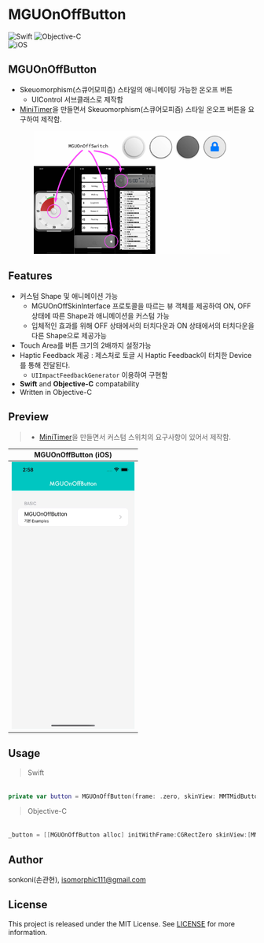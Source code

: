 # MGUOnOffButton 

![Swift](https://img.shields.io/badge/Swift-F05138?style=flat-square&logo=Swift&logoColor=white)
![Objective-C](https://img.shields.io/badge/Objective--C-3A95E3?style=flat-square&logo=apple&logoColor=white)<br/>
![iOS](https://img.shields.io/badge/IOS-000000?style=flat-square&logo=ios&logoColor=white)

## **MGUOnOffButton**
- Skeuomorphism(스큐어모피즘) 스타일의 애니메이팅 가능한 온오프 버튼
    - UIControl 서브클래스로 제작함
- [MiniTimer](https://apps.apple.com/app/id1618148240)을 만들면서 Skeuomorphism(스큐어모피즘) 스타일 온오프 버튼을 요구하여 제작함.
<p align="center"><img src="./screenshot/230517a2.jpg" width="400"></p>


## Features
*  커스텀 Shape 및 애니메이션 가능
    * MGUOnOffSkinInterface 프로토콜을 따르는 뷰 객체를 제공하여 ON, OFF 상태에 따른 Shape과 애니메이션을 커스텀 가능
    * 입체적인 효과를 위해 OFF 상태에서의 터치다운과 ON 상태에서의 터치다운을 다른 Shape으로 제공가능 
*  Touch Area를 버튼 크기의 2배까지 설정가능
*  Haptic Feedback 제공 : 제스처로 토글 시 Haptic Feedback이 터치한 Device를 통해 전달된다.
    * `UIImpactFeedbackGenerator` 이용하여 구현함
*  **Swift** and **Objective-C** compatability
*  Written in Objective-C

## Preview
> - [MiniTimer](https://apps.apple.com/app/id1618148240)을 만들면서 커스텀 스위치의 요구사항이 있어서 제작함.  


MGUOnOffButton (iOS) |
---|
<img src="./screenshot/Simulator Screen Recording - iPhone 14 - 2023-05-17 at 02.58.59.gif" width="250">|


## Usage

> Swift
```swift

private var button = MGUOnOffButton(frame: .zero, skinView: MMTMidButtonSkin())

```

> Objective-C
```objective-c

_button = [[MGUOnOffButton alloc] initWithFrame:CGRectZero skinView:[MMTMidButtonSkin new]];

```

## Author

sonkoni(손관현), isomorphic111@gmail.com 

## License

This project is released under the MIT License. See [LICENSE](https://github.com/sonkoni/Collection-of-Toy-Projects/blob/main/LICENSE) for more information.
